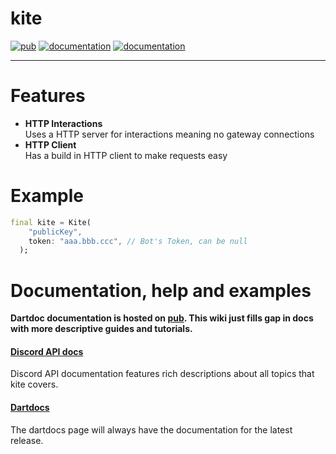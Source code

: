 # kite

[![pub](https://img.shields.io/pub/v/kite.svg)](https://pub.dartlang.org/packages/kite)
[![documentation](https://img.shields.io/badge/Documentation-kite-brightgreen.svg)](https://www.dartdocs.org/documentation/kite/latest/)
[![documentation](https://img.shields.io/badge/Documentation-kite.http-green.svg)](https://www.dartdocs.org/documentation/kite.http/latest/)

<hr/>

# Features

- **HTTP Interactions** <br>
  Uses a HTTP server for interactions meaning no gateway connections
- **HTTP Client** <br>
  Has a build in HTTP client to make requests easy

# Example

```dart
final kite = Kite(
    "publicKey",
    token: "aaa.bbb.ccc", // Bot's Token, can be null
  );
```

# Documentation, help and examples

**Dartdoc documentation is hosted on [pub](https://www.dartdocs.org/documentation/kite/latest/).
This wiki just fills gap in docs with more descriptive guides and tutorials.**

#### [Discord API docs](https://discordapp.com/developers/docs/intro)
Discord API documentation features rich descriptions about all topics that kite covers.

#### [Dartdocs](https://www.dartdocs.org/documentation/kite/latest/)
The dartdocs page will always have the documentation for the latest release.